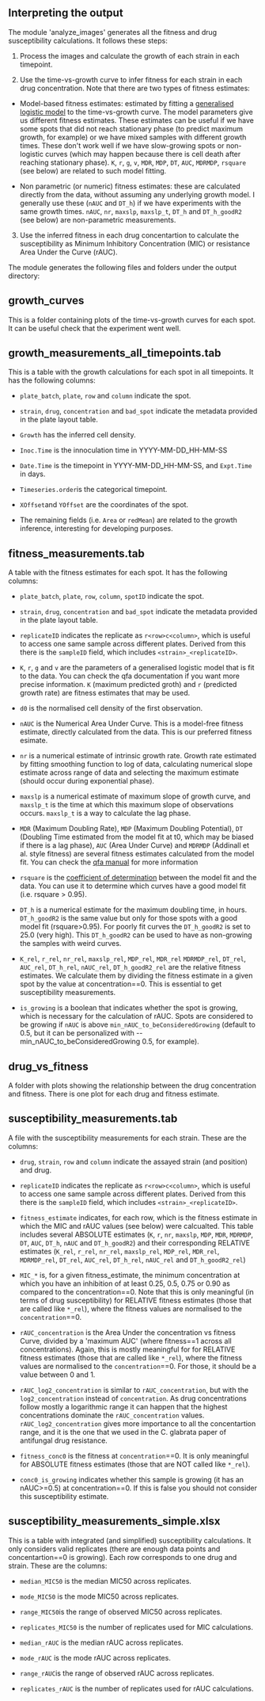 ## Interpreting the output

The module 'analyze_images' generates all the fitness and drug susceptibility calculations. It follows these steps:

1. Process the images and calculate the growth of each strain in each timepoint.

2. Use the time-vs-growth curve to infer fitness for each strain in each drug concentration. Note that there are two types of fitness estimates:

  - Model-based fitness estimates: estimated by fitting a [generalised logistic model](http://en.wikipedia.org/wiki/Generalised_logistic_function#Generalised_logistic_differential_equation) to the time-vs-growth curve. The model parameters give us different fitness estimates. These estimates can be useful if we have some spots that did not reach stationary phase (to predict maximum growth, for example) or we have mixed samples with different growth times. These don't work well if we have slow-growing spots or non-logistic curves (which may happen because there is cell death after reaching stationary phase). `K`, `r`, `g`, `v`, `MDR`, `MDP`, `DT`, `AUC`, `MDRMDP`, `rsquare` (see below) are related to such model fitting.

  - Non parametric (or numeric) fitness estimates: these are calculated directly from the data, without assuming any underlying growth model. I generally use these (`nAUC` and `DT_h`) if we have experiments with the same growth times. `nAUC`, `nr`, `maxslp`, `maxslp_t`, `DT_h` and `DT_h_goodR2` (see below) are non-parametric measurements.

3. Use the inferred fitness in each drug concentartion to calculate the susceptibility as Minimum Inhibitory Concentration (MIC) or resistance Area Under the Curve (rAUC).

The module generates the following files and folders under the output directory:

## growth_curves

This is a folder containing plots of the time-vs-growth curves for each spot. It can be useful check that the experiment went well.

## growth_measurements_all_timepoints.tab

This is a table with the growth calculations for each spot in all timepoints. It has the following columns:

- `plate_batch`, `plate`, `row` and `column` indicate the spot.

- `strain`, `drug`, `concentration` and `bad_spot` indicate the metadata provided in the plate layout table.

- `Growth` has the inferred cell density.

- `Inoc.Time` is the innoculation time in YYYY-MM-DD_HH-MM-SS

- `Date.Time` is the timepoint in YYYY-MM-DD_HH-MM-SS, and `Expt.Time` in days.

- `Timeseries.order`is the categorical timepoint.

- `XOffset`and	`YOffset` are the coordinates of the spot.

- The remaining fields (i.e. `Area` or `redMean`) are related to the growth inference, interesting for developing purposes.

## fitness_measurements.tab

A table with the fitness estimates for each spot. It has the following columns:

- `plate_batch`, `plate`, `row`, `column`, `spotID` indicate the spot.

- `strain`, `drug`, `concentration` and `bad_spot` indicate the metadata provided in the plate layout table.

- `replicateID` indicates the replicate as `r<row>c<column>`, which is useful to access one same sample across different plates. Derived from this there is the `sampleID` field, which includes `<strain>_<replicateID>`.

- `K`, `r`, `g` and `v` are the parameters of a generalised logistic model that is fit to the data. You can check the qfa documentation if you want more precise information. `K` (maximum predicted groth) and `r` (predicted growth rate) are fitness estimates that may be used.

- `d0` is the normalised cell density of the first observation.

- `nAUC` is the Numerical Area Under Curve. This is a model-free fitness estimate, directly calculated from the data. This is our preferred fitness esimate.

- `nr` is a numerical estimate of intrinsic growth rate. Growth rate estimated by fitting smoothing function to log of data, calculating numerical slope estimate across range of data and selecting the maximum estimate (should occur during exponential phase).

- `maxslp` is a numerical estimate of maximum slope of growth curve, and `maxslp_t` is the time at which this maximum slope of observations occurs. `maxslp_t` is a way to calculate the lag phase.

- `MDR` (Maximum Doubling Rate), `MDP` (Maximum Doubling Potential), `DT` (Doubling Time estimated from the model fit at t0, which may be biased if there is a lag phase), `AUC` (Area Under Curve) and `MDRMDP` (Addinall et al. style fitness) are several fitness estimates calculated from the model fit. You can check the [qfa manual](http://qfa.r-forge.r-project.org/docs/qfa-manual.pdf) for more information

- `rsquare` is the [coefficient of determination](https://en.wikipedia.org/wiki/Coefficient_of_determination) between the model fit and the data. You can use it to determine which curves have a good model fit (i.e. rsquare > 0.95).

- `DT_h` is a numerical estimate for the maximum doubling time, in hours. `DT_h_goodR2` is the same value but only for those spots with a good model fit (rsquare>0.95). For poorly fit curves the `DT_h_goodR2` is set to 25.0 (very high). This `DT_h_goodR2` can be used to have as non-growing the samples with weird curves.

- `K_rel`,	`r_rel`, `nr_rel`,	`maxslp_rel`,	`MDP_rel`,	`MDR_rel`	`MDRMDP_rel`,	`DT_rel`,	`AUC_rel`,	`DT_h_rel`,	`nAUC_rel`,	`DT_h_goodR2_rel` are the relative fitness estimates. We calculate them by dividing the fitness estimate in a given spot by the value at concentration==0. This is essential to get susceptibility measurements.

- `is_growing` is a boolean that indicates whether the spot is growing, which is necessary for the calculation of rAUC. Spots are considered to be growing if `nAUC` is above `min_nAUC_to_beConsideredGrowing` (default to 0.5, but it can be personalized with --min_nAUC_to_beConsideredGrowing 0.5, for example).

## drug_vs_fitness

A folder with plots showing the relationship between the drug concentration and fitness. There is one plot for each drug and fitness estimate.

## susceptibility_measurements.tab

A file with the susceptibility measurements for each strain. These are the columns:

- `drug`, `strain`, `row` and `column` indicate the assayed strain (and position) and drug.

- `replicateID` indicates the replicate as `r<row>c<column>`, which is useful to access one same sample across different plates. Derived from this there is the `sampleID` field, which includes `<strain>_<replicateID>`.

- `fitness_estimate` indicates, for each row, which is the fitness estimate in which the MIC and rAUC values (see below) were calcualted. This table includes several ABSOLUTE estimates (`K`, `r`, `nr`, `maxslp`, `MDP`, `MDR`, `MDRMDP`, `DT`, `AUC`, `DT_h`, `nAUC` and `DT_h_goodR2`) and their corresponding RELATIVE estimates (`K_rel`, `r_rel`, `nr_rel`, `maxslp_rel`, `MDP_rel`, `MDR_rel`, `MDRMDP_rel`, `DT_rel`, `AUC_rel`, `DT_h_rel`, `nAUC_rel` and `DT_h_goodR2_rel`)

- `MIC_*` is, for a given fitness_estimate, the minimum concentration at which you have an inhibition of at least 0.25, 0.5, 0.75 or 0.90 as compared to the concentration==0. Note that this is only meaningful (in terms of drug susceptibility) for RELATIVE fitness estimates (those that are called like `*_rel`), where the fitness values are normalised to the `concentration`==0.

- `rAUC_concentration` is the Area Under the concentration vs fitness Curve, divided by a 'maximum AUC' (where fitness==1 across all concentrations). Again, this is mostly meaningful for for RELATIVE fitness estimates (those that are called like `*_rel`), where the fitness values are normalised to the `concentration`==0. For those, it should be a value between 0 and 1.

- `rAUC_log2_concentration` is similar to `rAUC_concentration`, but with the `log2_concentration` instead of `concentration`. As drug concentrations follow mostly a logarithmic range it can happen that the highest concentrations dominate the `rAUC_concentration` values. `rAUC_log2_concentration` gives more importance to all the concentartion range, and it is the one that we used in the C. glabrata paper of antifungal drug resistance.

- `fitness_conc0` is the fitness at  `concentration`==0. It is only meaningful for ABSOLUTE fitness estimates (those that are NOT called like `*_rel`).

- `conc0_is_growing` indicates whether this sample is growing (it has an nAUC>=0.5) at concentration==0. If this is false you should not consider this susceptibility estimate.

## susceptibility_measurements_simple.xlsx

This is a table with integrated (and simplified) susceptibility calculations. It only considers valid replicates (there are enough data points and concentartion==0 is growing). Each row corresponds to one drug and strain. These are the columns:

- `median_MIC50` is the median MIC50 across replicates.

- `mode_MIC50` is the mode MIC50 across replicates.

- `range_MIC50`is the range of observed MIC50 across replicates.

- `replicates_MIC50` is the number of replicates used for MIC calculations.

- `median_rAUC` is the median rAUC across replicates.

- `mode_rAUC` is the mode rAUC across replicates.

- `range_rAUC`is the range of observed rAUC across replicates.

- `replicates_rAUC` is the number of replicates used for rAUC calculations.
